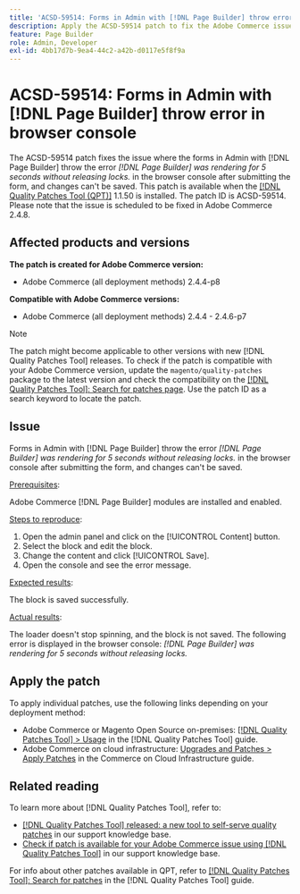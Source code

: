 ```yaml
---
title: 'ACSD-59514: Forms in Admin with [!DNL Page Builder] throw error in browser console'
description: Apply the ACSD-59514 patch to fix the Adobe Commerce issue where forms in Admin with [!DNL Page Builder] throw the error "[!DNL Page Builder] was rendering for 5 seconds without releasing locks." in the browser console after submitting the form, and changes can't be saved.
feature: Page Builder
role: Admin, Developer
exl-id: 4bb17d7b-9ea4-44c2-a42b-d0117e5f8f9a
---
```

# ACSD-59514: Forms in Admin with [!DNL Page Builder] throw error in browser console

The ACSD-59514 patch fixes the issue where the forms in Admin with [!DNL Page Builder] throw the error *[!DNL Page Builder] was rendering for 5 seconds without releasing locks.* in the browser console after submitting the form, and changes can't be saved. This patch is available when the [[!DNL Quality Patches Tool (QPT)]](/help/announcements/adobe-commerce-announcements/magento-quality-patches-released-new-tool-to-self-serve-quality-patches.md) 1.1.50 is installed. The patch ID is ACSD-59514. Please note that the issue is scheduled to be fixed in Adobe Commerce 2.4.8.

## Affected products and versions

**The patch is created for Adobe Commerce version:**

* Adobe Commerce (all deployment methods) 2.4.4-p8

**Compatible with Adobe Commerce versions:**

* Adobe Commerce (all deployment methods) 2.4.4 - 2.4.6-p7

>[!NOTE]
>
>The patch might become applicable to other versions with new [!DNL Quality Patches Tool] releases. To check if the patch is compatible with your Adobe Commerce version, update the `magento/quality-patches` package to the latest version and check the compatibility on the [[!DNL Quality Patches Tool]: Search for patches page](https://experienceleague.adobe.com/tools/commerce-quality-patches/index.html). Use the patch ID as a search keyword to locate the patch.

## Issue

Forms in Admin with [!DNL Page Builder] throw the error *[!DNL Page Builder] was rendering for 5 seconds without releasing locks.* in the browser console after submitting the form, and changes can't be saved.

<u>Prerequisites</u>:

Adobe Commerce [!DNL Page Builder] modules are installed and enabled.

<u>Steps to reproduce</u>:

1. Open the admin panel and click on the [!UICONTROL Content] button.
1. Select the block and edit the block.
1. Change the content and click [!UICONTROL Save].
1. Open the console and see the error message.

<u>Expected results</u>:

The block is saved successfully.

<u>Actual results</u>:

The loader doesn't stop spinning, and the block is not saved. The following error is displayed in the browser console:
*[!DNL Page Builder] was rendering for 5 seconds without releasing locks.*

## Apply the patch

To apply individual patches, use the following links depending on your deployment method:

* Adobe Commerce or Magento Open Source on-premises: [[!DNL Quality Patches Tool] > Usage](https://experienceleague.adobe.com/docs/commerce-operations/tools/quality-patches-tool/usage.html) in the [!DNL Quality Patches Tool] guide.
* Adobe Commerce on cloud infrastructure: [Upgrades and Patches > Apply Patches](https://experienceleague.adobe.com/docs/commerce-cloud-service/user-guide/develop/upgrade/apply-patches.html) in the Commerce on Cloud Infrastructure guide.

## Related reading

To learn more about [!DNL Quality Patches Tool], refer to:

* [[!DNL Quality Patches Tool] released: a new tool to self-serve quality patches](/help/announcements/adobe-commerce-announcements/magento-quality-patches-released-new-tool-to-self-serve-quality-patches.md) in our support knowledge base.
* [Check if patch is available for your Adobe Commerce issue using [!DNL Quality Patches Tool]](/help/support-tools/patches-available-in-qpt-tool/check-patch-for-magento-issue-with-magento-quality-patches.md) in our support knowledge base.

For info about other patches available in QPT, refer to [[!DNL Quality Patches Tool]: Search for patches](https://experienceleague.adobe.com/tools/commerce-quality-patches/index.html) in the [!DNL Quality Patches Tool] guide.
